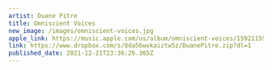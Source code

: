 ```yaml
---
artist: Duane Pitre
title: Omniscient Voices
new_image: /images/omniscient-voices.jpg
apple_link: https://music.apple.com/us/album/omniscient-voices/1592115936
link: https://www.dropbox.com/s/8da56wvkaiztw5z/DuanePitre.zip?dl=1
published_date: 2021-12-21T23:36:26.365Z
---
```


